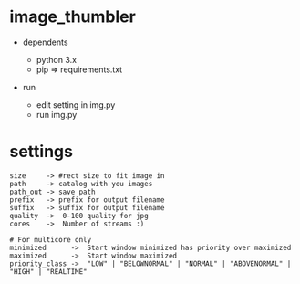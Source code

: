 # image_thumbler	

- dependents
	- python 3.x
	- pip => requirements.txt

- run
	- edit setting in img.py
	- run img.py

# settings

	size     -> #rect size to fit image in
	path     -> catalog with you images
	path_out -> save path
	prefix   -> prefix for output filename
	suffix   -> suffix for output filename
	quality  ->  0-100 quality for jpg
	cores    ->  Number of streams :)

	# For multicore only
	minimized      ->  Start window minimized has priority over maximized
	maximized      ->  Start window maximized
	priority_class ->  "LOW" | "BELOWNORMAL" | "NORMAL" | "ABOVENORMAL" | "HIGH" | "REALTIME"
